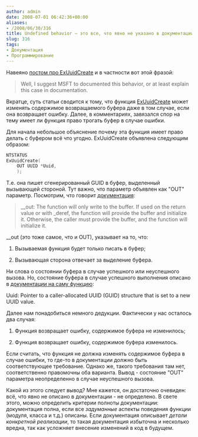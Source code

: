 ```yaml
---
author: admin
date: 2008-07-01 06:42:36+00:00
aliases:
- /2008/06/30/316
title: Undefined behavior – это все, что явно не указано в документации
slug: 316
tags:
- Документация
- Программирование
---
```


Навеяно [постом про ExUuidCreate](http://www.shcherbyna.com/?p=6) и в частности вот этой фразой:

> Well, I suggest MSFT to documented this behavior, or at least explain this case in documentation.

Вкратце, суть статьи сводится к тому, что функция [ExUuidCreate](http://msdn.microsoft.com/en-us/library/aa490133.aspx) может изменять содержимое возвращаемого буфера даже в том случае, если она возвращает ошибку. Далее, в комментариях, завязался спор на тему имеет ли функция право трогать буфер в случае ошибки.

<!--more-->

Для начала небольшое объяснение почему эта функция имеет право делать с буфером всё что угодно. ExUuidCreate объявлена следующим образом:

```cpp
NTSTATUS 
ExUuidCreate(
    OUT UUID *Uuid,
    );
```

Т.е. она пишет сгенерированный GUID в буфер, выделенный вызывающей стороной. Тут важно, что параметр объявлен как "OUT" параметр. Посмотрим, что говорит [документация](http://msdn.microsoft.com/en-us/library/ms235402(VS.80).aspx):

> __out: The function will only write to the buffer. If used on the return value or with _deref, the function will provide the buffer and initialize it. Otherwise, the caller must provide the buffer, and the function will initialize it.

__out (это тоже самое, что и OUT), указывает на то, что:

  1. Вызываемая функция будет только писать в буфер; 

  2. Вызывающая сторона отвечает за выделение буфера. 

Ни слова о состоянии буфера в случае успешного или неуспешного вызова. Но, состояние буфера в случае успешного выполнения описано в [документации на саму функцию](http://msdn.microsoft.com/en-us/library/aa490133.aspx):

Uuid: Pointer to a caller-allocated UUID (GUID) structure that is set to a new UUID value.

Далее нам понадобиться немного дедукции. Фактически у нас осталось два случая:

  1. Функция возвращает ошибку, содержимое буфера не изменилось; 

  2. Функция возвращает ошибку, содержимое буфера изменилось. 

Если считать, что функция не должна изменять содержимое буфера в случае ошибки, то где-то в документации должно быть соответствующее требование. Однако же, такого требования там нет, соответственно правомочны оба варианта. Вывод - состояние "OUT" параметра неопределенно в случае неуспешного вызова.

Какой из этого следует вывод? Мне кажется, он достаточно очевиден: всё, что явно не описано в документации - не определено. В свете этого, можно определить критерии полноты документации: документация полна, если все _задуманные_ аспекты поведения функции (модуля, класса и т.д.) описаны. Если документация описывает _детали конкретной реализации_, то такая документация избыточна и несколько вредна, так как усложняет внесение изменений в код в будущем.
